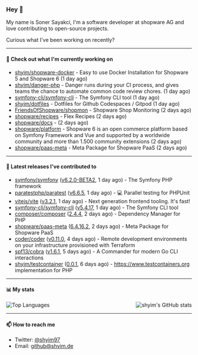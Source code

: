 ### Hey 👋

My name is Soner Sayakci, I'm a software developer at shopware AG and love contributing to open-source projects.

Curious what I've been working on recently?

---

#### 👷 Check out what I'm currently working on

- [shyim/shopware-docker](https://github.com/shyim/shopware-docker) - Easy to use Docker Installation for Shopware 5 and Shopware 6 (1 day ago)
- [shyim/danger-php](https://github.com/shyim/danger-php) - Danger runs during your CI process, and gives teams the chance to automate common code review chores. (1 day ago)
- [symfony-cli/symfony-cli](https://github.com/symfony-cli/symfony-cli) - The Symfony CLI tool (1 day ago)
- [shyim/dotfiles](https://github.com/shyim/dotfiles) - Dotfiles for Github Codespaces / Gitpod (1 day ago)
- [FriendsOfShopware/shopmon](https://github.com/FriendsOfShopware/shopmon) - Shopware Shop Monitoring (2 days ago)
- [shopware/recipes](https://github.com/shopware/recipes) - Flex Recipes (2 days ago)
- [shopware/docs](https://github.com/shopware/docs) -  (2 days ago)
- [shopware/platform](https://github.com/shopware/platform) - Shopware 6 is an open commerce platform based on Symfony Framework and Vue and supported by a worldwide community and more than 1.500 community extensions (2 days ago)
- [shopware/paas-meta](https://github.com/shopware/paas-meta) - Meta Package for Shopware PaaS (2 days ago)

---

#### 🔭 Latest releases I've contributed to

- [symfony/symfony](https://github.com/symfony/symfony) ([v6.2.0-BETA2](https://github.com/symfony/symfony/releases/tag/v6.2.0-BETA2), 1 day ago) - The Symfony PHP framework
- [paratestphp/paratest](https://github.com/paratestphp/paratest) ([v6.6.5](https://github.com/paratestphp/paratest/releases/tag/v6.6.5), 1 day ago) - :computer: Parallel testing for PHPUnit
- [vitejs/vite](https://github.com/vitejs/vite) ([v3.2.1](https://github.com/vitejs/vite/releases/tag/v3.2.1), 1 day ago) - Next generation frontend tooling. It&#39;s fast!
- [symfony-cli/symfony-cli](https://github.com/symfony-cli/symfony-cli) ([v5.4.17](https://github.com/symfony-cli/symfony-cli/releases/tag/v5.4.17), 1 day ago) - The Symfony CLI tool
- [composer/composer](https://github.com/composer/composer) ([2.4.4](https://github.com/composer/composer/releases/tag/2.4.4), 2 days ago) - Dependency Manager for PHP
- [shopware/paas-meta](https://github.com/shopware/paas-meta) ([6.4.16.2](https://github.com/shopware/paas-meta/releases/tag/6.4.16.2), 2 days ago) - Meta Package for Shopware PaaS
- [coder/coder](https://github.com/coder/coder) ([v0.11.0](https://github.com/coder/coder/releases/tag/v0.11.0), 4 days ago) - Remote development environments on your infrastructure provisioned with Terraform
- [spf13/cobra](https://github.com/spf13/cobra) ([v1.6.1](https://github.com/spf13/cobra/releases/tag/v1.6.1), 5 days ago) - A Commander for modern Go CLI interactions
- [shyim/testcontainer](https://github.com/shyim/testcontainer) ([0.0.1](https://github.com/shyim/testcontainer/releases/tag/0.0.1), 6 days ago) - https://www.testcontainers.org implementation for PHP

---

#### 📊 My stats

<img align="right" alt="shyim's GitHub stats" src="https://github-readme-stats.vercel.app/api?username=shyim&count_private=1&show_icons=true&" />

![Top Languages](https://github-readme-stats.vercel.app/api/top-langs/?username=shyim)

---

#### 📫 How to reach me

- Twitter: [@shyim97](https://twitter.com/shyim97)
- Email: [github@shyim.de](mailto://github@shyim.de)
